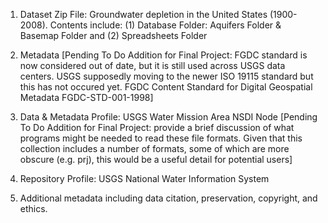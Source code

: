 1. Dataset Zip File: Groundwater depletion in the United States (1900-2008). Contents include: (1) Database Folder: Aquifers Folder & Basemap Folder and (2) Spreadsheets Folder







2. Metadata [Pending To Do Addition for Final Project: FGDC standard is now considered out of date, but it is still used across USGS data centers. USGS supposedly moving to the newer ISO 19115 standard but this has not occured yet. <metstdn>FGDC Content Standard for Digital Geospatial Metadata</metstdn>
    <metstdv>FGDC-STD-001-1998</metstdv>]







3. Data & Metadata Profile: USGS Water Mission Area NSDI Node [Pending To Do Addition for Final Project: provide a brief discussion of what programs might be needed to read these file formats. Given that this collection includes a number of formats, some of which are more obscure (e.g. prj), this would be a useful detail for potential users]






4. Repository Profile: USGS National Water Information System





5. Additional metadata including data citation, preservation, copyright, and ethics.
